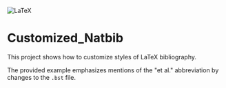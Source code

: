 ![LaTeX](https://img.shields.io/badge/latex-%23008080.svg?style=for-the-badge&logo=latex&logoColor=white)

# Customized_Natbib

This project shows how to customize styles of LaTeX bibliography.

The provided example emphasizes mentions of the "et al." abbreviation by changes to the `.bst` file.
